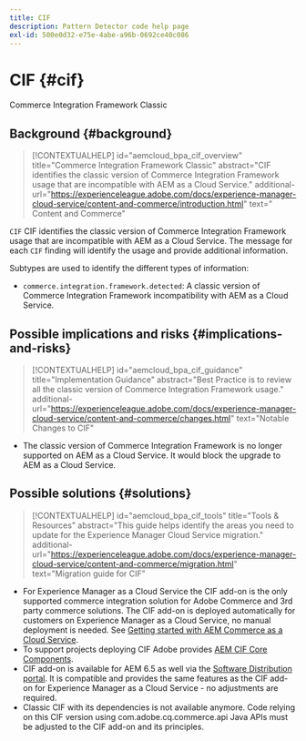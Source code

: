 ```yaml
---
title: CIF
description: Pattern Detector code help page
exl-id: 500e0d32-e75e-4abe-a96b-0692ce40c086
---
```

# CIF {#cif}

Commerce Integration Framework Classic

## Background {#background}

>[!CONTEXTUALHELP]
>id="aemcloud_bpa_cif_overview"
>title="Commerce Integration Framework Classic"
>abstract="CIF identifies the classic version of Commerce Integration Framework usage that are incompatible with AEM as a Cloud Service."
>additional-url="https://experienceleague.adobe.com/docs/experience-manager-cloud-service/content-and-commerce/introduction.html" text=" Content and Commerce"

`CIF` CIF identifies the classic version of Commerce Integration Framework usage that are incompatible with AEM as a Cloud Service. The message for each `CIF` finding will identify the usage and provide additional information.

Subtypes are used to identify the different types of information:

* `commerce.integration.framework.detected`: A classic version of Commerce Integration Framework incompatibility with AEM as a Cloud Service.


## Possible implications and risks {#implications-and-risks}

>[!CONTEXTUALHELP]
>id="aemcloud_bpa_cif_guidance"
>title="Implementation Guidance"
>abstract="Best Practice is to review all the classic version of Commerce Integration Framework usage."
>additional-url="https://experienceleague.adobe.com/docs/experience-manager-cloud-service/content-and-commerce/changes.html" text="Notable Changes to CIF"

* The classic version of Commerce Integration Framework is no longer supported on AEM as a Cloud Service. It would block the upgrade to AEM as a Cloud Service.

## Possible solutions {#solutions}

>[!CONTEXTUALHELP]
>id="aemcloud_bpa_cif_tools"
>title="Tools & Resources"
>abstract="This guide helps identify the areas you need to update for the Experience Manager Cloud Service migration."
>additional-url="https://experienceleague.adobe.com/docs/experience-manager-cloud-service/content-and-commerce/migration.html" text="Migration guide for CIF"

* For Experience Manager as a Cloud Service the CIF add-on is the only supported commerce integration solution for Adobe Commerce and 3rd party commerce solutions. The CIF add-on is deployed automatically for customers on Experience Manager as a Cloud Service, no manual deployment is needed. See [Getting started with AEM Commerce as a Cloud Service](https://experienceleague.adobe.com/docs/experience-manager-cloud-service/content-and-commerce/storefront/getting-started.html).
* To support projects deploying CIF Adobe provides [AEM CIF Core Components](https://github.com/adobe/aem-core-cif-components).
* CIF add-on is available for AEM 6.5 as well via the [Software Distribution portal](https://experience.adobe.com/#/downloads/content/software-distribution/en/aem.html). It is compatible and provides the same features as the CIF add-on for Experience Manager as a Cloud Service - no adjustments are required.
* Classic CIF with its dependencies is not available anymore. Code relying on this CIF version using com.adobe.cq.commerce.api Java APIs must be adjusted to the CIF add-on and its principles.
